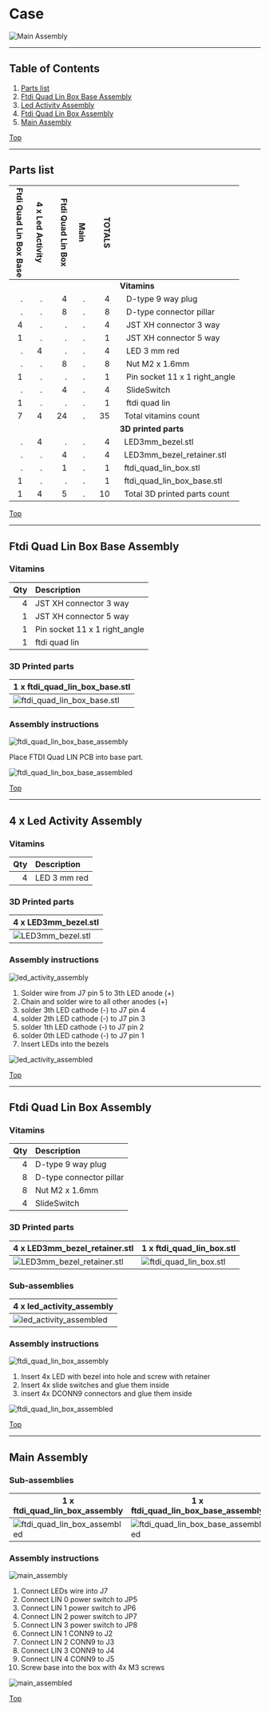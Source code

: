 <a name="TOP"></a>
# Case
![Main Assembly](assemblies/main_assembled.png)

<span></span>

---
## Table of Contents
1. [Parts list](#Parts_list)
1. [Ftdi Quad Lin Box Base Assembly](#ftdi_quad_lin_box_base_assembly)
1. [Led Activity Assembly](#led_activity_assembly)
1. [Ftdi Quad Lin Box Assembly](#ftdi_quad_lin_box_assembly)
1. [Main Assembly](#main_assembly)

<span></span>
[Top](#TOP)

---
<a name="Parts_list"></a>
## Parts list
| <span style="writing-mode: vertical-rl; text-orientation: mixed;">Ftdi&nbsp;Quad&nbsp;Lin&nbsp;Box&nbsp;Base</span> | <span style="writing-mode: vertical-rl; text-orientation: mixed;">4 x Led&nbsp;Activity</span> | <span style="writing-mode: vertical-rl; text-orientation: mixed;">Ftdi&nbsp;Quad&nbsp;Lin&nbsp;Box</span> | <span style="writing-mode: vertical-rl; text-orientation: mixed;">Main</span> | <span style="writing-mode: vertical-rl; text-orientation: mixed;">TOTALS</span> |  |
|---:|---:|---:|---:|---:|:---|
|  |  |  |  | | **Vitamins** |
| &nbsp;&nbsp;.&nbsp; | &nbsp;&nbsp;.&nbsp; | &nbsp;&nbsp;4&nbsp; | &nbsp;&nbsp;.&nbsp; |  &nbsp;&nbsp;4&nbsp; | &nbsp;&nbsp; D-type 9 way  plug |
| &nbsp;&nbsp;.&nbsp; | &nbsp;&nbsp;.&nbsp; | &nbsp;&nbsp;8&nbsp; | &nbsp;&nbsp;.&nbsp; |  &nbsp;&nbsp;8&nbsp; | &nbsp;&nbsp; D-type connector pillar |
| &nbsp;&nbsp;4&nbsp; | &nbsp;&nbsp;.&nbsp; | &nbsp;&nbsp;.&nbsp; | &nbsp;&nbsp;.&nbsp; |  &nbsp;&nbsp;4&nbsp; | &nbsp;&nbsp; JST XH connector 3 way |
| &nbsp;&nbsp;1&nbsp; | &nbsp;&nbsp;.&nbsp; | &nbsp;&nbsp;.&nbsp; | &nbsp;&nbsp;.&nbsp; |  &nbsp;&nbsp;1&nbsp; | &nbsp;&nbsp; JST XH connector 5 way |
| &nbsp;&nbsp;.&nbsp; | &nbsp;&nbsp;4&nbsp; | &nbsp;&nbsp;.&nbsp; | &nbsp;&nbsp;.&nbsp; |  &nbsp;&nbsp;4&nbsp; | &nbsp;&nbsp; LED 3 mm red |
| &nbsp;&nbsp;.&nbsp; | &nbsp;&nbsp;.&nbsp; | &nbsp;&nbsp;8&nbsp; | &nbsp;&nbsp;.&nbsp; |  &nbsp;&nbsp;8&nbsp; | &nbsp;&nbsp; Nut M2 x 1.6mm  |
| &nbsp;&nbsp;1&nbsp; | &nbsp;&nbsp;.&nbsp; | &nbsp;&nbsp;.&nbsp; | &nbsp;&nbsp;.&nbsp; |  &nbsp;&nbsp;1&nbsp; | &nbsp;&nbsp; Pin socket 11 x 1 right_angle |
| &nbsp;&nbsp;.&nbsp; | &nbsp;&nbsp;.&nbsp; | &nbsp;&nbsp;4&nbsp; | &nbsp;&nbsp;.&nbsp; |  &nbsp;&nbsp;4&nbsp; | &nbsp;&nbsp; SlideSwitch |
| &nbsp;&nbsp;1&nbsp; | &nbsp;&nbsp;.&nbsp; | &nbsp;&nbsp;.&nbsp; | &nbsp;&nbsp;.&nbsp; |  &nbsp;&nbsp;1&nbsp; | &nbsp;&nbsp; ftdi quad lin |
| &nbsp;&nbsp;7&nbsp; | &nbsp;&nbsp;4&nbsp; | &nbsp;&nbsp;24&nbsp; | &nbsp;&nbsp;.&nbsp; | &nbsp;&nbsp;35&nbsp; | &nbsp;&nbsp;Total vitamins count |
|  |  |  |  | | **3D printed parts** |
| &nbsp;&nbsp;.&nbsp; | &nbsp;&nbsp;4&nbsp; | &nbsp;&nbsp;.&nbsp; | &nbsp;&nbsp;.&nbsp; |  &nbsp;&nbsp;4&nbsp; | &nbsp;&nbsp;LED3mm_bezel.stl |
| &nbsp;&nbsp;.&nbsp; | &nbsp;&nbsp;.&nbsp; | &nbsp;&nbsp;4&nbsp; | &nbsp;&nbsp;.&nbsp; |  &nbsp;&nbsp;4&nbsp; | &nbsp;&nbsp;LED3mm_bezel_retainer.stl |
| &nbsp;&nbsp;.&nbsp; | &nbsp;&nbsp;.&nbsp; | &nbsp;&nbsp;1&nbsp; | &nbsp;&nbsp;.&nbsp; |  &nbsp;&nbsp;1&nbsp; | &nbsp;&nbsp;ftdi_quad_lin_box.stl |
| &nbsp;&nbsp;1&nbsp; | &nbsp;&nbsp;.&nbsp; | &nbsp;&nbsp;.&nbsp; | &nbsp;&nbsp;.&nbsp; |  &nbsp;&nbsp;1&nbsp; | &nbsp;&nbsp;ftdi_quad_lin_box_base.stl |
| &nbsp;&nbsp;1&nbsp; | &nbsp;&nbsp;4&nbsp; | &nbsp;&nbsp;5&nbsp; | &nbsp;&nbsp;.&nbsp; | &nbsp;&nbsp;10&nbsp; | &nbsp;&nbsp;Total 3D printed parts count |

<span></span>
[Top](#TOP)

---
<a name="ftdi_quad_lin_box_base_assembly"></a>
## Ftdi Quad Lin Box Base Assembly
### Vitamins
|Qty|Description|
|---:|:----------|
|4| JST XH connector 3 way|
|1| JST XH connector 5 way|
|1| Pin socket 11 x 1 right_angle|
|1| ftdi quad lin|


### 3D Printed parts

| 1 x ftdi_quad_lin_box_base.stl |
|---|
| ![ftdi_quad_lin_box_base.stl](stls/ftdi_quad_lin_box_base.png) 



### Assembly instructions
![ftdi_quad_lin_box_base_assembly](assemblies/ftdi_quad_lin_box_base_assembly.png)

Place FTDI Quad LIN PCB into base part.

![ftdi_quad_lin_box_base_assembled](assemblies/ftdi_quad_lin_box_base_assembled.png)

<span></span>
[Top](#TOP)

---
<a name="led_activity_assembly"></a>
## 4 x Led Activity Assembly
### Vitamins
|Qty|Description|
|---:|:----------|
|4| LED 3 mm red|


### 3D Printed parts

| 4 x LED3mm_bezel.stl |
|---|
| ![LED3mm_bezel.stl](stls/LED3mm_bezel.png) 



### Assembly instructions
![led_activity_assembly](assemblies/led_activity_assembly_tn.png)

1. Solder wire from J7 pin 5 to 3th LED anode (+)
1. Chain and solder wire to all other anodes (+)
1. solder 3th LED cathode (-) to J7 pin 4
1. solder 2th LED cathode (-) to J7 pin 3
1. solder 1th LED cathode (-) to J7 pin 2
1. solder 0th LED cathode (-) to J7 pin 1
1. Insert LEDs into the bezels

![led_activity_assembled](assemblies/led_activity_assembled_tn.png)

<span></span>
[Top](#TOP)

---
<a name="ftdi_quad_lin_box_assembly"></a>
## Ftdi Quad Lin Box Assembly
### Vitamins
|Qty|Description|
|---:|:----------|
|4| D-type 9 way  plug|
|8| D-type connector pillar|
|8| Nut M2 x 1.6mm |
|4| SlideSwitch|


### 3D Printed parts

| 4 x LED3mm_bezel_retainer.stl | 1 x ftdi_quad_lin_box.stl |
|---|---|
| ![LED3mm_bezel_retainer.stl](stls/LED3mm_bezel_retainer.png) | ![ftdi_quad_lin_box.stl](stls/ftdi_quad_lin_box.png) 



### Sub-assemblies

| 4 x led_activity_assembly |
|---|
| ![led_activity_assembled](assemblies/led_activity_assembled_tn.png) 



### Assembly instructions
![ftdi_quad_lin_box_assembly](assemblies/ftdi_quad_lin_box_assembly.png)

1. Insert 4x LED with bezel into hole and screw with retainer
2. Insert 4x slide switches and glue them inside
3. insert 4x DCONN9 connectors and glue them inside

![ftdi_quad_lin_box_assembled](assemblies/ftdi_quad_lin_box_assembled.png)

<span></span>
[Top](#TOP)

---
<a name="main_assembly"></a>
## Main Assembly
### Sub-assemblies

| 1 x ftdi_quad_lin_box_assembly | 1 x ftdi_quad_lin_box_base_assembly |
|---|---|
| ![ftdi_quad_lin_box_assembled](assemblies/ftdi_quad_lin_box_assembled_tn.png) | ![ftdi_quad_lin_box_base_assembled](assemblies/ftdi_quad_lin_box_base_assembled_tn.png) 



### Assembly instructions
![main_assembly](assemblies/main_assembly.png)

1. Connect LEDs wire into J7
1. Connect LIN 0 power switch to JP5
1. Connect LIN 1 power switch to JP6 
1. Connect LIN 2 power switch to JP7 
1. Connect LIN 3 power switch to JP8 
1. Connect LIN 1 CONN9 to J2
1. Connect LIN 2 CONN9 to J3
1. Connect LIN 3 CONN9 to J4
1. Connect LIN 4 CONN9 to J5
1. Screw base into the box with 4x M3 screws

![main_assembled](assemblies/main_assembled.png)

<span></span>
[Top](#TOP)

